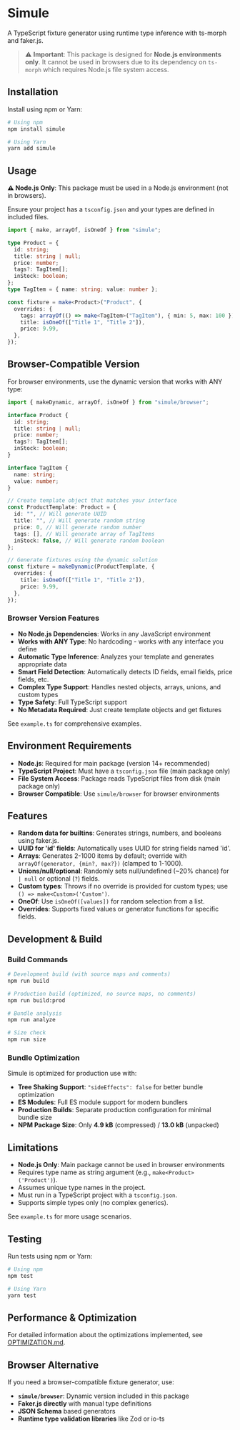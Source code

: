 # Simule

A TypeScript fixture generator using runtime type inference with ts-morph and faker.js.

> ⚠️ **Important**: This package is designed for **Node.js environments only**. It cannot be used in browsers due to its dependency on `ts-morph` which requires Node.js file system access.

## Installation

Install using npm or Yarn:

```bash
# Using npm
npm install simule

# Using Yarn
yarn add simule
```

## Usage

**⚠️ Node.js Only**: This package must be used in a Node.js environment (not in browsers).

Ensure your project has a `tsconfig.json` and your types are defined in included files.

```ts
import { make, arrayOf, isOneOf } from "simule";

type Product = {
  id: string;
  title: string | null;
  price: number;
  tags?: TagItem[];
  inStock: boolean;
};
type TagItem = { name: string; value: number };

const fixture = make<Product>("Product", {
  overrides: {
    tags: arrayOf(() => make<TagItem>("TagItem"), { min: 5, max: 100 }),
    title: isOneOf(["Title 1", "Title 2"]),
    price: 9.99,
  },
});
```

## Browser-Compatible Version

For browser environments, use the dynamic version that works with ANY type:

```ts
import { makeDynamic, arrayOf, isOneOf } from "simule/browser";

interface Product {
  id: string;
  title: string | null;
  price: number;
  tags?: TagItem[];
  inStock: boolean;
}

interface TagItem {
  name: string;
  value: number;
}

// Create template object that matches your interface
const ProductTemplate: Product = {
  id: "", // Will generate UUID
  title: "", // Will generate random string
  price: 0, // Will generate random number
  tags: [], // Will generate array of TagItems
  inStock: false, // Will generate random boolean
};

// Generate fixtures using the dynamic solution
const fixture = makeDynamic(ProductTemplate, {
  overrides: {
    title: isOneOf(["Title 1", "Title 2"]),
    price: 9.99,
  },
});
```

### Browser Version Features

- **No Node.js Dependencies**: Works in any JavaScript environment
- **Works with ANY Type**: No hardcoding - works with any interface you define
- **Automatic Type Inference**: Analyzes your template and generates appropriate data
- **Smart Field Detection**: Automatically detects ID fields, email fields, price fields, etc.
- **Complex Type Support**: Handles nested objects, arrays, unions, and custom types
- **Type Safety**: Full TypeScript support
- **No Metadata Required**: Just create template objects and get fixtures

See `example.ts` for comprehensive examples.

## Environment Requirements

- **Node.js**: Required for main package (version 14+ recommended)
- **TypeScript Project**: Must have a `tsconfig.json` file (main package only)
- **File System Access**: Package reads TypeScript files from disk (main package only)
- **Browser Compatible**: Use `simule/browser` for browser environments

## Features

- **Random data for builtins**: Generates strings, numbers, and booleans using faker.js.
- **UUID for 'id' fields**: Automatically uses UUID for string fields named 'id'.
- **Arrays**: Generates 2-1000 items by default; override with `arrayOf(generator, {min?, max?})` (clamped to 1-1000).
- **Unions/null/optional**: Randomly sets null/undefined (~20% chance) for `| null` or optional (`?`) fields.
- **Custom types**: Throws if no override is provided for custom types; use `() => make<Custom>('Custom')`.
- **OneOf**: Use `isOneOf([values])` for random selection from a list.
- **Overrides**: Supports fixed values or generator functions for specific fields.

## Development & Build

### Build Commands

```bash
# Development build (with source maps and comments)
npm run build

# Production build (optimized, no source maps, no comments)
npm run build:prod

# Bundle analysis
npm run analyze

# Size check
npm run size
```

### Bundle Optimization

Simule is optimized for production use with:

- **Tree Shaking Support**: `"sideEffects": false` for better bundle optimization
- **ES Modules**: Full ES module support for modern bundlers
- **Production Builds**: Separate production configuration for minimal bundle size
- **NPM Package Size**: Only **4.9 kB** (compressed) / **13.0 kB** (unpacked)

## Limitations

- **Node.js Only**: Main package cannot be used in browser environments
- Requires type name as string argument (e.g., `make<Product>('Product')`).
- Assumes unique type names in the project.
- Must run in a TypeScript project with a `tsconfig.json`.
- Supports simple types only (no complex generics).

See `example.ts` for more usage scenarios.

## Testing

Run tests using npm or Yarn:

```bash
# Using npm
npm test

# Using Yarn
yarn test
```

## Performance & Optimization

For detailed information about the optimizations implemented, see [OPTIMIZATION.md](./OPTIMIZATION.md).

## Browser Alternative

If you need a browser-compatible fixture generator, use:

- **`simule/browser`**: Dynamic version included in this package
- **Faker.js directly** with manual type definitions
- **JSON Schema** based generators
- **Runtime type validation libraries** like Zod or io-ts
